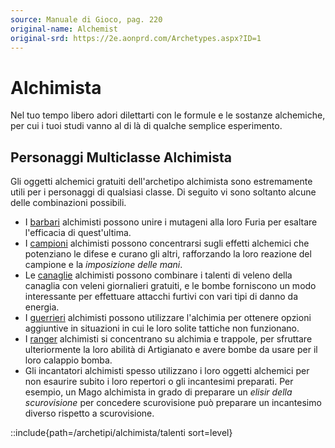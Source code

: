 ```yaml
---
source: Manuale di Gioco, pag. 220
original-name: Alchemist
original-srd: https://2e.aonprd.com/Archetypes.aspx?ID=1
---
```


# Alchimista

Nel tuo tempo libero adori dilettarti con le formule e le sostanze alchemiche,
per cui i tuoi studi vanno al di là di qualche semplice esperimento.

## Personaggi Multiclasse Alchimista

Gli oggetti alchemici gratuiti dell'archetipo alchimista sono estremamente utili
per i personaggi di qualsiasi classe. Di seguito vi sono soltanto alcune delle
combinazioni possibili.

- I [barbari](/classi/barbaro) alchimisti possono unire i mutageni alla loro
  Furia per esaltare l'efficacia di quest'ultima.
- I [campioni](/classi/campione) alchimisti possono concentrarsi sugli effetti
  alchemici che potenziano le difese e curano gli altri, rafforzando la loro
  reazione del campione e la _imposizione delle mani_.
- Le [canaglie](/classi/canaglia) alchimisti possono combinare i talenti di
  veleno della canaglia con veleni giornalieri gratuiti, e le bombe forniscono
  un modo interessante per effettuare attacchi furtivi con vari tipi di danno da
  energia.
- I [guerrieri](/classi/guerriero) alchimisti possono utilizzare l'alchimia per
  ottenere opzioni aggiuntive in situazioni in cui le loro solite tattiche non
  funzionano.
- I [ranger](/classi/ranger) alchimisti si concentrano su alchimia e trappole,
  per sfruttare ulteriormente la loro abilità di Artigianato e avere bombe da
  usare per il loro calappio bomba.
- Gli incantatori alchimisti spesso utilizzano i loro oggetti alchemici per non
  esaurire subito i loro repertori o gli incantesimi preparati. Per esempio, un
  Mago alchimista in grado di preparare un _elisir della scurovisione_ per
  concedere scurovisione può preparare un incantesimo diverso rispetto a
  scurovisione.

<!-- prettier-ignore -->
::include{path=/archetipi/alchimista/talenti sort=level}
